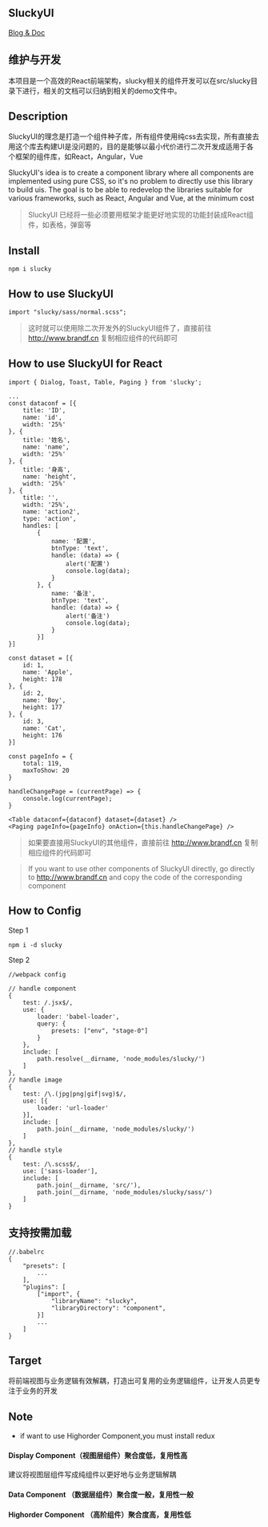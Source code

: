 ## SluckyUI

[Blog & Doc](http://www.brandf.cn)

## 维护与开发

本项目是一个高效的React前端架构，slucky相关的组件开发可以在src/slucky目录下进行，相关的文档可以归纳到相关的demo文件中。

## Description

SluckyUI的理念是打造一个组件种子库，所有组件使用纯css去实现，所有直接去用这个库去构建UI是没问题的，目的是能够以最小代价进行二次开发成适用于各个框架的组件库，如React，Angular，Vue

SluckyUI's idea is to create a component library where all components are implemented using pure CSS, so it's no problem to directly use this library to build uis. The goal is to be able to redevelop the libraries suitable for various frameworks, such as React, Angular and Vue, at the minimum cost

> SluckyUI 已经将一些必须要用框架才能更好地实现的功能封装成React组件，如表格，弹窗等

## Install

```
npm i slucky
```

## How to use SluckyUI

```
import "slucky/sass/normal.scss";
```

> 这时就可以使用除二次开发外的SluckyUI组件了，直接前往 http://www.brandf.cn 复制相应组件的代码即可

## How to use SluckyUI for React

```
import { Dialog, Toast, Table, Paging } from 'slucky';

...
const dataconf = [{
    title: 'ID',
    name: 'id',
    width: '25%'
}, {
    title: '姓名',
    name: 'name',
    width: '25%'
}, {
    title: '身高',
    name: 'height',
    width: '25%'
}, {
    title: '',
    width: '25%',
    name: 'action2',
    type: 'action',
    handles: [
        {
            name: '配置',
            btnType: 'text',
            handle: (data) => {
                alert('配置')
                console.log(data);
            }
        }, {
            name: '备注',
            btnType: 'text',
            handle: (data) => {
                alert('备注')
                console.log(data);
            }
        }]
}]

const dataset = [{
    id: 1,
    name: 'Apple',
    height: 178
}, {
    id: 2,
    name: 'Boy',
    height: 177
}, {
    id: 3,
    name: 'Cat',
    height: 176
}]

const pageInfo = {
    total: 119,
    maxToShow: 20
}

handleChangePage = (currentPage) => {
    console.log(currentPage);
}

<Table dataconf={dataconf} dataset={dataset} />
<Paging pageInfo={pageInfo} onAction={this.handleChangePage} />

```

> 如果要直接用SluckyUI的其他组件，直接前往 http://www.brandf.cn 复制相应组件的代码即可

> If you want to use other components of SluckyUI directly, go directly to http://www.brandf.cn and copy the code of the corresponding component


## How to Config
Step 1
```
npm i -d slucky
```
Step 2
```
//webpack config

// handle component
{
    test: /.jsx$/,
    use: {
        loader: 'babel-loader',
        query: {
            presets: ["env", "stage-0"]
        }
    },
    include: [
        path.resolve(__dirname, 'node_modules/slucky/')
    ]
},
// handle image
{
    test: /\.(jpg|png|gif|svg)$/,
    use: [{
        loader: 'url-loader'
    }],
    include: [
        path.join(__dirname, 'node_modules/slucky/')
    ]
},
// handle style
{
    test: /\.scss$/,
    use: ['sass-loader'],
    include: [
        path.join(__dirname, 'src/'),
        path.join(__dirname, 'node_modules/slucky/sass/')
    ]
}
```

## 支持按需加载

```
//.babelrc
{
    "presets": [
        ...
    ],
    "plugins": [
        ["import", {
            "libraryName": "slucky",
            "libraryDirectory": "component",
        }]
        ...
    ]
}
```

## Target
将前端视图与业务逻辑有效解耦，打造出可复用的业务逻辑组件，让开发人员更专注于业务的开发

## Note
- if want to use Highorder Component,you must install redux

#### Display Component（视图层组件）聚合度低，复用性高
建议将视图层组件写成纯组件以更好地与业务逻辑解耦

#### Data Component （数据层组件）聚合度一般，复用性一般

#### Highorder Component （高阶组件）聚合度高，复用性低
